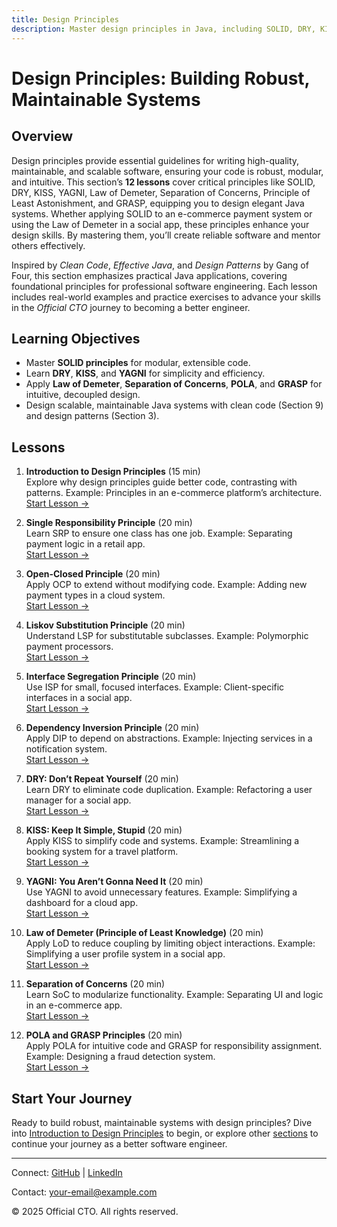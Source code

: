 ```yaml
---
title: Design Principles
description: Master design principles in Java, including SOLID, DRY, KISS, YAGNI, Law of Demeter, Separation of Concerns, POLA, and GRASP, with 12 lessons to build robust, maintainable systems for better software engineering.
---
```


# Design Principles: Building Robust, Maintainable Systems

## Overview
Design principles provide essential guidelines for writing high-quality, maintainable, and scalable software, ensuring your code is robust, modular, and intuitive. This section’s **12 lessons** cover critical principles like SOLID, DRY, KISS, YAGNI, Law of Demeter, Separation of Concerns, Principle of Least Astonishment, and GRASP, equipping you to design elegant Java systems. Whether applying SOLID to an e-commerce payment system or using the Law of Demeter in a social app, these principles enhance your design skills. By mastering them, you’ll create reliable software and mentor others effectively.

Inspired by *Clean Code*, *Effective Java*, and *Design Patterns* by Gang of Four, this section emphasizes practical Java applications, covering foundational principles for professional software engineering. Each lesson includes real-world examples and practice exercises to advance your skills in the *Official CTO* journey to becoming a better engineer.

## Learning Objectives
- Master **SOLID principles** for modular, extensible code.
- Learn **DRY**, **KISS**, and **YAGNI** for simplicity and efficiency.
- Apply **Law of Demeter**, **Separation of Concerns**, **POLA**, and **GRASP** for intuitive, decoupled design.
- Design scalable, maintainable Java systems with clean code (Section 9) and design patterns (Section 3).

## Lessons
1. **Introduction to Design Principles** (15 min)  
   Explore why design principles guide better code, contrasting with patterns. Example: Principles in an e-commerce platform’s architecture.  
   [Start Lesson →](/interview-section/design-principles/intro-design-principles)

2. **Single Responsibility Principle** (20 min)  
   Learn SRP to ensure one class has one job. Example: Separating payment logic in a retail app.  
   [Start Lesson →](/interview-section/design-principles/single-responsibility-principle)

3. **Open-Closed Principle** (20 min)  
   Apply OCP to extend without modifying code. Example: Adding new payment types in a cloud system.  
   [Start Lesson →](/interview-section/design-principles/open-closed-principle)

4. **Liskov Substitution Principle** (20 min)  
   Understand LSP for substitutable subclasses. Example: Polymorphic payment processors.  
   [Start Lesson →](/interview-section/design-principles/liskov-substitution-principle)

5. **Interface Segregation Principle** (20 min)  
   Use ISP for small, focused interfaces. Example: Client-specific interfaces in a social app.  
   [Start Lesson →](/interview-section/design-principles/interface-segregation-principle)

6. **Dependency Inversion Principle** (20 min)  
   Apply DIP to depend on abstractions. Example: Injecting services in a notification system.  
   [Start Lesson →](/interview-section/design-principles/dependency-inversion-principle)

7. **DRY: Don’t Repeat Yourself** (20 min)  
   Learn DRY to eliminate code duplication. Example: Refactoring a user manager for a social app.  
   [Start Lesson →](/interview-section/design-principles/dry-principle)

8. **KISS: Keep It Simple, Stupid** (20 min)  
   Apply KISS to simplify code and systems. Example: Streamlining a booking system for a travel platform.  
   [Start Lesson →](/interview-section/design-principles/kiss-principle)

9. **YAGNI: You Aren’t Gonna Need It** (20 min)  
   Use YAGNI to avoid unnecessary features. Example: Simplifying a dashboard for a cloud app.  
   [Start Lesson →](/interview-section/design-principles/yagni-principle)

10. **Law of Demeter (Principle of Least Knowledge)** (20 min)  
    Apply LoD to reduce coupling by limiting object interactions. Example: Simplifying a user profile system in a social app.  
    [Start Lesson →](/interview-section/design-principles/law-of-demeter)

11. **Separation of Concerns** (20 min)  
    Learn SoC to modularize functionality. Example: Separating UI and logic in an e-commerce app.  
    [Start Lesson →](/interview-section/design-principles/separation-of-concerns)

12. **POLA and GRASP Principles** (20 min)  
    Apply POLA for intuitive code and GRASP for responsibility assignment. Example: Designing a fraud detection system.  
    [Start Lesson →](/interview-section/design-principles/pola-grasp-principles)

## Start Your Journey
Ready to build robust, maintainable systems with design principles? Dive into [Introduction to Design Principles](/interview-section/design-principles/intro-design-principles) to begin, or explore other [sections](/interview-section/) to continue your journey as a better software engineer.

---

<footer>
  <p>Connect: <a href="https://github.com/your-profile">GitHub</a> | <a href="https://linkedin.com/in/your-profile">LinkedIn</a></p>
  <p>Contact: <a href="mailto:your-email@example.com">your-email@example.com</a></p>
  <p>&copy; 2025 Official CTO. All rights reserved.</p>
</footer>
